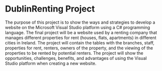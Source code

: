 # DublinRenting Project
The purpose of this project is to show the ways and strategies to develop a website on the Microsoft Visual Studio platform using a C# programming language. The final project will be a website used by a renting company that manages different properties for rent (houses, flats, apartments) in different cities in Ireland. The project will contain the tables with the branches, staff, properties for rent, renters, owners of the property, and the viewing of the properties to be rented by potential renters. The project will show the opportunities, challenges, benefits, and advantages of using the Visual Studio platform when creating a new website. 
